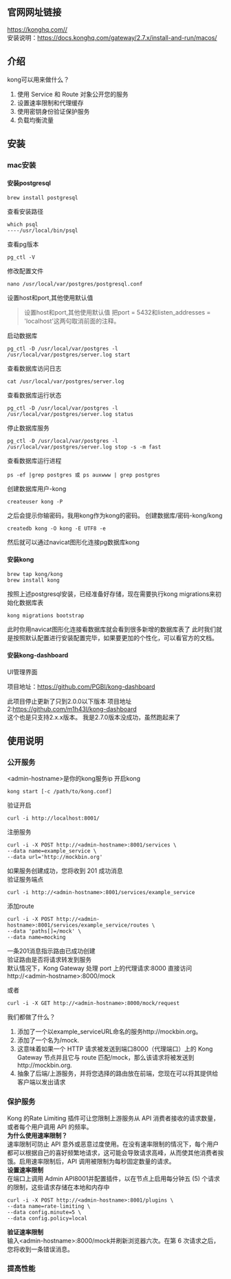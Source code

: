## 官网网址链接
https://konghq.com//  
安装说明：https://docs.konghq.com/gateway/2.7.x/install-and-run/macos/
## 介绍
kong可以用来做什么？
1. 使用 Service 和 Route 对象公开您的服务
2. 设置速率限制和代理缓存
3. 使用密钥身份验证保护服务
4. 负载均衡流量
## 安装
### mac安装
#### 安装postgresql
    brew install postgresql
查看安装路径  

    which psql
    ----/usr/local/bin/psql
查看pg版本

    pg_ctl -V

修改配置文件

    nano /usr/local/var/postgres/postgresql.conf
设置host和port,其他使用默认值
>设置host和port,其他使用默认值
把port = 5432和listen_addresses = 'localhost'这两句取消前面的注释。

启动数据库

    pg_ctl -D /usr/local/var/postgres -l /usr/local/var/postgres/server.log start
查看数据库访问日志

    cat /usr/local/var/postgres/server.log
查看数据库运行状态

    pg_ctl -D /usr/local/var/postgres -l /usr/local/var/postgres/server.log status 
停止数据库服务

    pg_ctl -D /usr/local/var/postgres -l /usr/local/var/postgres/server.log stop -s -m fast
查看数据库运行进程

    ps -ef |grep postgres 或 ps auxwww | grep postgres 

创建数据库用户-kong

    createuser kong -P  
之后会提示你输密码，我用kong作为kong的密码。
创建数据库/密码-kong/kong

    createdb kong -O kong -E UTF8 -e
然后就可以通过navicat图形化连接pg数据库kong
#### 安装kong
    brew tap kong/kong
    brew install kong
按照上述postgresql安装，已经准备好存储，现在需要执行kong migrations来初始化数据库表

    kong migrations bootstrap
此时你用navicat图形化连接看数据库就会看到很多新增的数据库表了
此时我们就是按照默认配置进行安装配置完毕，如果要更加的个性化，可以看官方的文档。
#### 安装kong-dashboard
UI管理界面

项目地址：https://github.com/PGBI/kong-dashboard

此项目停止更新了只到2.0.0以下版本
项目地址2:https://github.com/m1h43l/kong-dashboard  
这个也是只支持2.x.x版本。
我是2.7.0版本没成功，虽然跑起来了
## 使用说明
### 公开服务  
\<admin-hostname\>是你的kong服务ip
开启kong

    kong start [-c /path/to/kong.conf]
验证开启

    curl -i http://localhost:8001/
注册服务

    curl -i -X POST http://<admin-hostname>:8001/services \
    --data name=example_service \
    --data url='http://mockbin.org'
如果服务创建成功，您将收到 201 成功消息  
验证服务端点

    curl -i http://<admin-hostname>:8001/services/example_service
添加route  

    curl -i -X POST http://<admin-hostname>:8001/services/example_service/routes \
    --data 'paths[]=/mock' \
    --data name=mocking
一条201消息指示路由已成功创建  
验证路由是否将请求转发到服务  
默认情况下，Kong Gateway 处理 port 上的代理请求:8000
直接访问  
http://\<admin-hostname\>:8000/mock 

或者

    curl -i -X GET http://<admin-hostname>:8000/mock/request
我们都做了什么？  
1. 添加了一个以example_serviceURL命名的服务http://mockbin.org。
2. 添加了一个名为/mock.
3. 这意味着如果一个 HTTP 请求被发送到端口8000（代理端口）上的 Kong Gateway 节点并且它与 route 匹配/mock，那么该请求将被发送到http://mockbin.org.
4. 抽象了后端/上游服务，并将您选择的路由放在前端，您现在可以将其提供给客户端以发出请求
### 保护服务
Kong 的Rate Limiting 插件可让您限制上游服务从 API 消费者接收的请求数量，或者每个用户调用 API 的频率。  
**为什么使用速率限制？**  
速率限制可防止 API 意外或恶意过度使用。在没有速率限制的情况下，每个用户都可以根据自己的喜好频繁地请求，这可能会导致请求高峰，从而使其他消费者挨饿。启用速率限制后，API 调用被限制为每秒固定数量的请求。  
**设置速率限制**  
在端口上调用 Admin API8001并配置插件，以在节点上启用每分钟五 (5) 个请求的限制，这些请求存储在本地和内存中

    curl -i -X POST http://<admin-hostname>:8001/plugins \
    --data name=rate-limiting \
    --data config.minute=5 \
    --data config.policy=local
**验证速率限制**  
输入\<admin-hostname>:8000/mock并刷新浏览器六次。在第 6 次请求之后，您将收到一条错误消息。
### 提高性能


